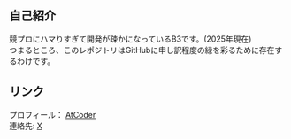 ## 自己紹介
競プロにハマりすぎて開発が疎かになっているB3です。(2025年現在)<br>
つまるところ、このレポジトリはGitHubに申し訳程度の緑を彩るために存在するわけです。

## リンク
プロフィール： [AtCoder](https://atcoder.jp/users/TrueRyoB)<br>
連絡先: [X](https://x.com/deep_nap_engine)